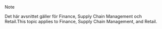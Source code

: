 > [!NOTE]
> <span data-ttu-id="4dafb-101">Det här avsnittet gäller för Finance, Supply Chain Management och Retail.</span><span class="sxs-lookup"><span data-stu-id="4dafb-101">This topic applies to Finance, Supply Chain Management, and Retail.</span></span> 
